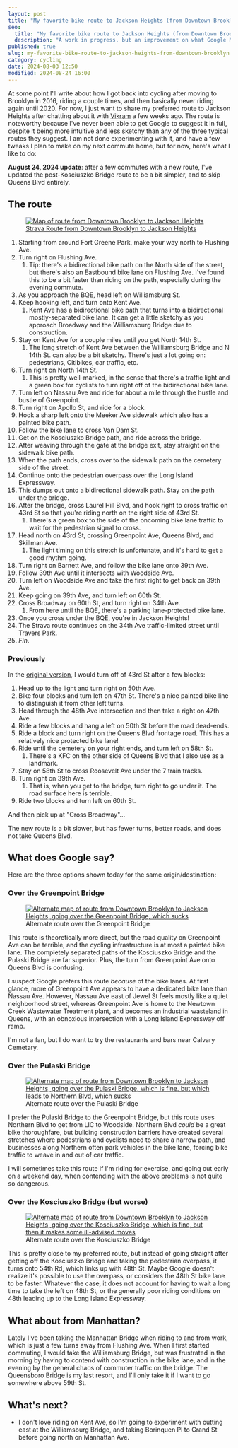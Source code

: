 ```yaml
---
layout: post
title: "My favorite bike route to Jackson Heights (from Downtown Brooklyn)"
seo:
  title: "My favorite bike route to Jackson Heights (from Downtown Brooklyn)"
  description: "A work in progress, but an improvement on what Google Maps has to offer"
published: true
slug: my-favorite-bike-route-to-jackson-heights-from-downtown-brooklyn
category: cycling
date: 2024-08-03 12:50
modified: 2024-08-24 16:00
---
```


At some point I'll write about how I got back into cycling after moving to Brooklyn in 2016, riding a couple times, and then basically never riding again until 2020.
For now, I just want to share my preferred route to Jackson Heights after chatting about it with [Vikram] a few weeks ago.
The route is noteworthy because I've never been able to get Google to suggest it in full, despite it being more intuitive and less sketchy than any of the three typical routes they suggest.
I am not done experimenting with it, and have a few tweaks I plan to make on my next commute home, but for now, here's what I like to do:

[Vikram]: https://vikramoberoi.com

**August 24, 2024 update**: after a few commutes with a new route, I've updated the post-Kosciuszko Bridge route to be a bit simpler, and to skip Queens Blvd entirely.

## The route

<figure class="full-width">
  <a href="{{ site.url }}{% asset_path 'brooklyn-to-jackson-heights-v2.png' %}" target="_blank">
    <img src="{{ site.url }}{% asset_path 'brooklyn-to-jackson-heights-v2.png' %}" alt="Map of route from Downtown Brooklyn to Jackson Heights">
  </a>
  <figcaption><a href="https://www.strava.com/routes/3262517455704341840" target="_blank">Strava Route from Downtown Brooklyn to Jackson Heights</a></figcaption>
</figure>

1. Starting from around Fort Greene Park, make your way north to Flushing Ave.
1. Turn right on Flushing Ave.
   1. Tip: there's a bidirectional bike path on the North side of the street, but there's also an Eastbound bike lane on Flushing Ave. I've found this to be a bit faster than riding on the path, especially during the evening commute.
1. As you approach the BQE, head left on Williamsburg St.
1. Keep hooking left, and turn onto Kent Ave.
   1. Kent Ave has a bidirectional bike path that turns into a bidirectional mostly-separated bike lane. It can get a little sketchy as you approach Broadway and the Williamsburg Bridge due to construction.
1. Stay on Kent Ave for a couple miles until you get North 14th St.
   1. The long stretch of Kent Ave between the Williamsburg Bridge and N 14th St. can also be a bit sketchy. There's just a lot going on: pedestrians, Citibikes, car traffic, etc.
1. Turn right on North 14th St.
   1. This is pretty well-marked, in the sense that there's a traffic light and a green box for cyclists to turn right off of the bidirectional bike lane.
1. Turn left on Nassau Ave and ride for about a mile through the hustle and bustle of Greenpoint.
1. Turn right on Apollo St, and ride for a block.
1. Hook a sharp left onto the Meeker Ave sidewalk which also has a painted bike path.
1. Follow the bike lane to cross Van Dam St.
1. Get on the Kosciuszko Bridge path, and ride across the bridge.
1. After weaving through the gate at the bridge exit, stay straight on the sidewalk bike path.
1. When the path ends, cross over to the sidewalk path on the cemetery side of the street.
1. Continue onto the pedestrian overpass over the Long Island Expressway.
1. This dumps out onto a bidirectional sidewalk path. Stay on the path under the bridge.
1. After the bridge, cross Laurel Hill Blvd, and hook right to cross traffic on 43rd St so that you're riding north on the right side of 43rd St.
   1. There's a green box to the side of the oncoming bike lane traffic to wait for the pedestrian signal to cross.
1. Head north on 43rd St, crossing Greenpoint Ave, Queens Blvd, and Skillman Ave.
   1. The light timing on this stretch is unfortunate, and it's hard to get a good rhythm going.
1. Turn right on Barnett Ave, and follow the bike lane onto 39th Ave.
1. Follow 39th Ave until it intersects with Woodside Ave.
1. Turn left on Woodside Ave and take the first right to get back on 39th Ave.
1. Keep going on 39th Ave, and turn left on 60th St.
1. Cross Broadway on 60th St, and turn right on 34th Ave.
   1. From here until the BQE, there's a parking lane-protected bike lane.
1. Once you cross under the BQE, you're in Jackson Heights!
1. The Strava route continues on the 34th Ave traffic-limited street until Travers Park.
1. _Fin_.

### Previously

In the [original version](https://www.strava.com/routes/3245139261935083646), I would turn off of 43rd St after a few blocks:

1. Head up to the light and turn right on 50th Ave.
1. Bike four blocks and turn left on 47th St. There's a nice painted bike line to distinguish it from other left turns.
1. Head through the 48th Ave intersection and then take a right on 47th Ave.
1. Ride a few blocks and hang a left on 50th St before the road dead-ends.
1. Ride a block and turn right on the Queens Blvd frontage road. This has a relatively nice protected bike lane!
1. Ride until the cemetery on your right ends, and turn left on 58th St.
   1. There's a KFC on the other side of Queens Blvd that I also use as a landmark.
1. Stay on 58th St to cross Roosevelt Ave under the 7 train tracks.
1. Turn right on 39th Ave.
   1. That is, when you get to the bridge, turn right to go under it. The road surface here is terrible.
1. Ride two blocks and turn left on 60th St.

And then pick up at "Cross Broadway"...

The new route is a bit slower, but has fewer turns, better roads, and does not take Queens Blvd.

## What does Google say?

Here are the three options shown today for the same origin/destination:

### Over the Greenpoint Bridge

<figure class="full-width">
  <a href="{{ site.url }}{% asset_path 'brooklyn-to-jackson-heights-greenpoint-bridge-alt.png' %}" target="_blank">
    <img src="{{ site.url }}{% asset_path 'brooklyn-to-jackson-heights-greenpoint-bridge-alt.png' %}" alt="Alternate map of route from Downtown Brooklyn to Jackson Heights, going over the Greenpoint Bridge, which sucks">
  </a>
  <figcaption>Alternate route over the Greenpoint Bridge</figcaption>
</figure>

This route is theoretically more direct, but the road quality on Greenpoint Ave can be terrible, and the cycling infrastructure is at most a painted bike lane.
The completely separated paths of the Kosciuszko Bridge and the Pulaski Bridge are far superior.
Plus, the turn from Greenpoint Ave onto Queens Blvd is confusing.

I suspect Google prefers this route _because_ of the bike lanes.
At first glance, more of Greenpoint Ave appears to have a dedicated bike lane than Nassau Ave.
However, Nassau Ave east of Jewel St feels mostly like a quiet neighborhood street, whereas Greenpoint Ave is home to the Newtown Creek Wastewater Treatment plant, and becomes an industrial wasteland in Queens, with an obnoxious intersection with a Long Island Expressway off ramp.

I'm not a fan, but I do want to try the restaurants and bars near Calvary Cemetary.

### Over the Pulaski Bridge

<figure class="full-width">
  <a href="{{ site.url }}{% asset_path 'brooklyn-to-jackson-heights-pulaski-bridge-alt.png' %}" target="_blank">
    <img src="{{ site.url }}{% asset_path 'brooklyn-to-jackson-heights-pulaski-bridge-alt.png' %}" alt="Alternate map of route from Downtown Brooklyn to Jackson Heights, going over the Pulaski Bridge, which is fine, but which leads to Northern Blvd, which sucks">
  </a>
  <figcaption>Alternate route over the Pulaski Bridge</figcaption>
</figure>

I prefer the Pulaski Bridge to the Greenpoint Bridge, but this route uses Northern Blvd to get from LIC to Woodside.
Northern Blvd _could_ be a great bike thoroughfare, but building construction barriers have created several stretches where pedestrians and cyclists need to share a narrow path, and businesses along Northern often park vehicles in the bike lane, forcing bike traffic to weave in and out of car traffic.

I will sometimes take this route if I'm riding for exercise, and going out early on a weekend day, when contending with the above problems is not quite so dangerous.

### Over the Kosciuszko Bridge (but worse)

<figure class="full-width">
  <a href="{{ site.url }}{% asset_path 'brooklyn-to-jackson-heights-kosciuszko-bridge-alt.png' %}" target="_blank">
    <img src="{{ site.url }}{% asset_path 'brooklyn-to-jackson-heights-kosciuszko-bridge-alt.png' %}" alt="Alternate map of route from Downtown Brooklyn to Jackson Heights, going over the Kosciuszko Bridge, which is fine, but then it makes some ill-advised moves">
  </a>
  <figcaption>Alternate route over the Kosciuszko Bridge</figcaption>
</figure>

This is pretty close to my preferred route, but instead of going straight after getting off the Kosciuszko Bridge and taking the pedestrian overpass, it turns onto 54th Rd, which links up with 48th St.
Maybe Google doesn't realize it's possible to use the overpass, or considers the 48th St bike lane to be faster.
Whatever the case, it does not account for having to wait a long time to take the left on 48th St, or the generally poor riding conditions on 48th leading up to the Long Island Expressway.

## What about from Manhattan?

Lately I've been taking the Manhattan Bridge when riding to and from work, which is just a few turns away from Flushing Ave.
When I first started commuting, I would take the Williamsburg Bridge, but was frustrated in the morning by having to contend with construction in the bike lane, and in the evening by the general chaos of commuter traffic on the bridge.
The Queensboro Bridge is my last resort, and I'll only take it if I want to go somewhere above 59th St.

## What's next?

- I don't love riding on Kent Ave, so I'm going to experiment with cutting east at the Williamsburg Bridge, and taking Borinquen Pl to Grand St before going north on Manhattan Ave.
